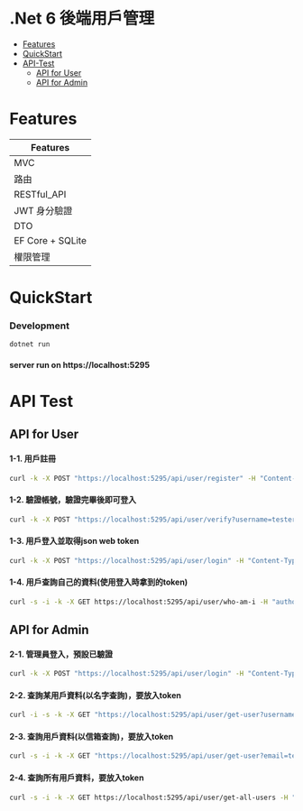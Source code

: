 # .Net 6 後端用戶管理

- [Features](#features)
- [QuickStart](#quickstart)
- [API-Test](#api-test)
  - [API for User](#api-for-user)
  - [API for Admin](#api-for-admin)

# Features
| Features |
|------|
| MVC |
| 路由 |
| RESTful_API |
| JWT 身分驗證 |
| DTO |
| EF Core + SQLite |
| 權限管理 |


# QuickStart
### Development

```bash
dotnet run
```
#### server run on https://localhost:5295

# API Test
## API for User
#### 1-1. 用戶註冊
```bash
curl -k -X POST "https://localhost:5295/api/user/register" -H "Content-Type: application/json" -d '{"username":"tester001", "password":"123456", "email":"tester001@gmail.com"}'
```
#### 1-2. 驗證帳號，驗證完畢後即可登入
```bash
curl -k -X POST "https://localhost:5295/api/user/verify?username=tester001"
```
#### 1-3. 用戶登入並取得json web token
```bash
curl -k -X POST "https://localhost:5295/api/user/login" -H "Content-Type: application/json" -d '{"username":"tester001", "password":"123456"}'
```
#### 1-4. 用戶查詢自己的資料(使用登入時拿到的token)
```bash
curl -s -i -k -X GET https://localhost:5295/api/user/who-am-i -H "authorization: Bearer <token>"
```
## API for Admin 
#### 2-1. 管理員登入，預設已驗證
```bash
curl -k -X POST "https://localhost:5295/api/user/login" -H "Content-Type: application/json" -d '{"username":"admin", "password":"admin-password"}'
```
#### 2-2. 查詢某用戶資料(以名字查詢)，要放入token
```bash
curl -i -s -k -X GET "https://localhost:5295/api/user/get-user?username=tester001" -H "authorization: Bearer <token>"
```
#### 2-3. 查詢用戶資料(以信箱查詢)，要放入token
```bash
curl -s -i -k -X GET "https://localhost:5295/api/user/get-user?email=tester001@gmail.com" -H "authorization: Bearer <token>"
```
#### 2-4. 查詢所有用戶資料，要放入token
```bash
curl -s -i -k -X GET https://localhost:5295/api/user/get-all-users -H "authorization: Bearer <token>"
```
